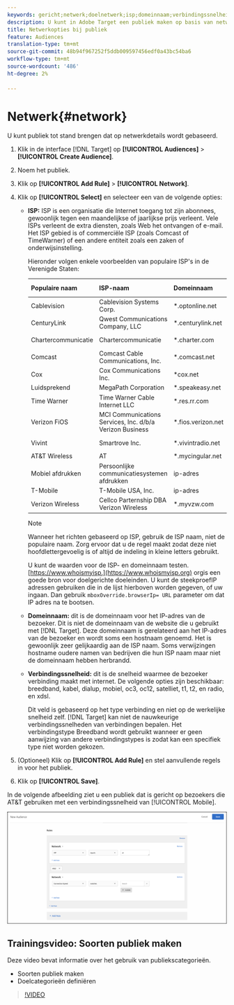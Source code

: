 ```yaml
---
keywords: gericht;netwerk;doelnetwerk;isp;domeinnaam;verbindingssnelheid;doel isp;doeldomeinnaam;doelverbindingssnelheid
description: U kunt in Adobe Target een publiek maken op basis van netwerkgegevens.
title: Netwerkopties bij publiek
feature: Audiences
translation-type: tm+mt
source-git-commit: 48b94f967252f5ddb009597456edf0a43bc54ba6
workflow-type: tm+mt
source-wordcount: '486'
ht-degree: 2%

---
```



# Netwerk{#network}

U kunt publiek tot stand brengen dat op netwerkdetails wordt gebaseerd.

1. Klik in de interface [!DNL Target] op **[!UICONTROL Audiences]** > **[!UICONTROL Create Audience]**.
1. Noem het publiek.
1. Klik op **[!UICONTROL Add Rule]** > **[!UICONTROL Network]**.
1. Klik op **[!UICONTROL Select]** en selecteer een van de volgende opties:

   * **ISP:** ISP is een organisatie die Internet toegang tot zijn abonnees, gewoonlijk tegen een maandelijkse of jaarlijkse prijs verleent. Vele ISPs verleent de extra diensten, zoals Web het ontvangen of e-mail. Het ISP gebied is of commerciële ISP (zoals Comcast of TimeWarner) of een andere entiteit zoals een zaken of onderwijsinstelling.

      Hieronder volgen enkele voorbeelden van populaire ISP&#39;s in de Verenigde Staten:

      | Populaire naam | ISP-naam | Domeinnaam | Voorbeeld-IP-adres |
      |---|---|---|---|
      | Cablevision | Cablevision Systems Corp. | *.optonline.net | 68 196 130 239 |
      | CenturyLink | Qwest Communications Company, LLC | *.centurylink.net | 64 40 65,0 |
      | Chartercommunicatie | Chartercommunicatie | *.charter.com | 71 85 225 124 |
      | Comcast | Comcast Cable Communications, Inc. | *.comcast.net | 76.27.24.28 |
      | Cox | Cox Communications Inc. | *cox.net | 68 224 174,22 |
      | Luidsprekend | MegaPath Corporation | *.speakeasy.net | 66 93 240,0 |
      | Time Warner | Time Warner Cable Internet LLC | *.res.rr.com | 72 229 28 185 |
      | Verizon FiOS | MCI Communications Services, Inc. d/b/a Verizon Business | *.fios.verizon.net | 173 68 112,34 |
      | Vivint | Smartrove Inc. | *.vivintradio.net | 170 72 26 105 |
      | AT&amp;T Wireless | AT | *.mycingular.net |  |
      | Mobiel afdrukken | Persoonlijke communicatiesystemen afdrukken | ip-adres |  |
      | T-Mobile | T-Mobile USA, Inc. | ip-adres | 208 54 86,0 |
      | Verizon Wireless | Cellco Parternship DBA Verizon Wireless | *.myvzw.com | 70 195 74 199 |

      >[!NOTE]
      >
      >Wanneer het richten gebaseerd op ISP, gebruik de ISP naam, niet de populaire naam. Zorg ervoor dat u de regel maakt zodat deze niet hoofdlettergevoelig is of altijd de indeling in kleine letters gebruikt.

      U kunt de waarden voor de ISP- en domeinnaam testen. [https://www.whoismyisp.](https://www.whoismyisp.org) orgis een goede bron voor doelgerichte doeleinden. U kunt de steekproefIP adressen gebruiken die in de lijst hierboven worden gegeven, of uw ingaan. Dan gebruik `mboxOverride.browserIp= URL` parameter om dat IP adres na te bootsen.

   * **Domeinnaam:** dit is de domeinnaam voor het IP-adres van de bezoeker. Dit is niet de domeinnaam van de website die u gebruikt met [!DNL Target]. Deze domeinnaam is gerelateerd aan het IP-adres van de bezoeker en wordt soms een hostnaam genoemd. Het is gewoonlijk zeer gelijkaardig aan de ISP naam. Soms verwijzingen hostname oudere namen van bedrijven die hun ISP naam maar niet de domeinnaam hebben herbrandd.
   * **Verbindingssnelheid:** dit is de snelheid waarmee de bezoeker verbinding maakt met internet. De volgende opties zijn beschikbaar: breedband, kabel, dialup, mobiel, oc3, oc12, satelliet, t1, t2, en radio, en xdsl.

      Dit veld is gebaseerd op het type verbinding en niet op de werkelijke snelheid zelf. [!DNL Target] kan niet de nauwkeurige verbindingssnelheden van verbindingen bepalen. Het verbindingstype Breedband wordt gebruikt wanneer er geen aanwijzing van andere verbindingstypes is zodat kan een specifiek type niet worden gekozen.

1. (Optioneel) Klik op **[!UICONTROL Add Rule]** en stel aanvullende regels in voor het publiek.
1. Klik op **[!UICONTROL Save]**.

In de volgende afbeelding ziet u een publiek dat is gericht op bezoekers die AT&amp;T gebruiken met een verbindingssnelheid van [!UICONTROL Mobile].

![Netwerkdoel](assets/target_network.png)

## Trainingsvideo: Soorten publiek maken

Deze video bevat informatie over het gebruik van publiekscategorieën.

* Soorten publiek maken
* Doelcategorieën definiëren

>[!VIDEO](https://video.tv.adobe.com/v/17392)